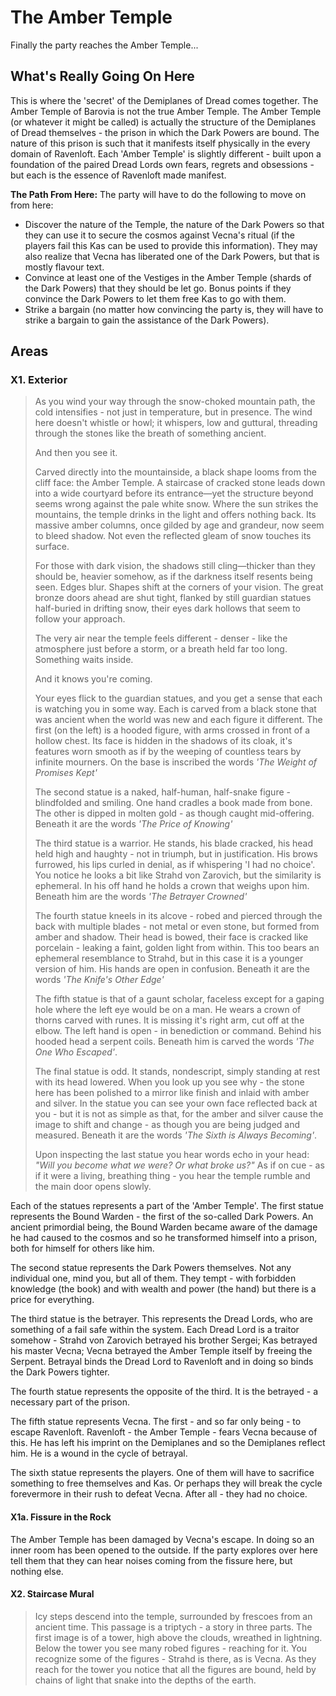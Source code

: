 # The Amber Temple
Finally the party reaches the Amber Temple...

## What's Really Going On Here
This is where the 'secret' of the Demiplanes of Dread comes together.  The Amber Temple of Barovia is not the true Amber Temple.  The Amber Temple (or whatever it might be called) is actually the structure of the Demiplanes of Dread themselves - the prison in which the Dark Powers are bound.  The nature of this prison is such that it manifests itself physically in the every domain of Ravenloft.  Each 'Amber Temple' is slightly different - built upon a foundation of the paired Dread Lords own fears, regrets and obsessions - but each is the essence of Ravenloft made manifest. 



**The Path From Here:** The party will have to do the following to move on from here:
* Discover the nature of the Temple, the nature of the Dark Powers so that they can use it to secure the cosmos against Vecna's ritual (if the players fail this Kas can be used to provide this information).  They may also realize that Vecna has liberated one of the Dark Powers, but that is mostly flavour text.
* Convince at least one of the Vestiges in the Amber Temple (shards of the Dark Powers) that they should be let go.  Bonus points if they convince the Dark Powers to let them free Kas to go with them.  
* Strike a bargain (no matter how convincing the party is, they will have to strike a bargain to gain the assistance of the Dark Powers).

## Areas
### X1. Exterior
> As you wind your way through the snow-choked mountain path, the cold intensifies - not just in temperature, but in presence. The wind here doesn't whistle or howl; it whispers, low and guttural, threading through the stones like the breath of something ancient.
>
> And then you see it.
>
> Carved directly into the mountainside, a black shape looms from the cliff face: the Amber Temple. A staircase of cracked stone leads down into a wide courtyard before its entrance—yet the structure beyond seems wrong against the pale white snow. Where the sun strikes the mountains, the temple drinks in the light and offers nothing back. Its massive amber columns, once gilded by age and grandeur, now seem to bleed shadow. Not even the reflected gleam of snow touches its surface.
> 
> For those with dark vision, the shadows still cling—thicker than they should be, heavier somehow, as if the darkness itself resents being seen. Edges blur. Shapes shift at the corners of your vision. The great bronze doors ahead are shut tight, flanked by still guardian statues half-buried in drifting snow, their eyes dark hollows that seem to follow your approach.
> 
> The very air near the temple feels different - denser - like the atmosphere just before a storm, or a breath held far too long. Something waits inside.
>
>And it knows you're coming.
>
> Your eyes flick to the guardian statues, and you get a sense that each is watching you in some way.  Each is carved from a black stone that was ancient when the world was new and each figure it different.  The first (on the left) is a hooded figure, with arms crossed in front of a hollow chest.  Its face is hidden in the shadows of its cloak, it's features worn smooth as if by the weeping of countless tears by infinite mourners.  On the base is inscribed the words *'The Weight of Promises Kept'*
>
> The second statue is a naked, half-human, half-snake figure - blindfolded and smiling.  One hand cradles a book made from bone.  The other is dipped in molten gold - as though caught mid-offering.  Beneath it are the words *'The Price of Knowing'*
> 
> The third statue is a warrior.  He stands, his blade cracked, his head held high and haughty - not in triumph, but in justification.  His brows furrowed,  his lips curled in denial, as if whispering 'I had no choice'.  You notice he looks a bit like Strahd von Zarovich, but the similarity is ephemeral.  In his off hand he holds a crown that weighs upon him.  Beneath him are the words *'The Betrayer Crowned'*
> 
>  The fourth statue kneels in its alcove - robed and pierced through the back with multiple blades - not metal or even stone, but formed from amber and shadow.  Their head is bowed, their face is cracked like porcelain - leaking a faint, golden light from within.  This too bears an ephemeral resemblance to Strahd, but in this case it is a younger version of him.  His hands are open in confusion.  Beneath it are the words *'The Knife's Other Edge'*
>  
>  The fifth statue is that of a gaunt scholar, faceless except for a gaping hole where the left eye would be on a man.  He wears a crown of thorns carved with runes.  It is missing it's right arm, cut off at the elbow.  The left hand is open - in benediction or command.  Behind his hooded head a serpent coils.   Beneath him is carved the words *'The One Who Escaped'*.  
>  
>  The final statue is odd.  It stands, nondescript, simply standing at rest with its head lowered.  When you look up you see why - the stone here has been polished to a mirror like finish and inlaid with amber and silver.  In the statue you can see your own face reflected back at you - but it is not as simple as that, for the amber and silver cause the image to shift and change - as though you are being judged and measured.  Beneath it are the words *'The Sixth is Always Becoming'*.
>
> Upon inspecting the last statue you hear words echo in your head: *"Will you become what we were?  Or what broke us?"*  As if on cue - as if it were a living, breathing thing - you hear the temple rumble and the main door opens slowly.

Each of the statues represents a part of the 'Amber Temple'.  The first statue represents the Bound Warden - the first of the so-called Dark Powers.  An ancient primordial being, the Bound Warden became aware of the damage he had caused to the cosmos and so he transformed himself into a prison, both for himself for others like him.

The second statue represents the Dark Powers themselves.  Not any individual one, mind you, but all of them.  They tempt - with forbidden knowledge (the book) and with wealth and power (the hand) but there is a price for everything.

The third statue is the betrayer.  This represents the Dread Lords, who are something of a fail safe within the system.  Each Dread Lord is a traitor somehow - Strahd von Zarovich betrayed his brother Sergei; Kas betrayed his master Vecna; Vecna betrayed the Amber Temple itself by freeing the Serpent.  Betrayal binds the Dread Lord to Ravenloft and in doing so binds the Dark Powers tighter.

The fourth statue represents the opposite of the third.  It is the betrayed - a necessary part of the prison.  

The fifth statue represents Vecna.  The first - and so far only being - to escape Ravenloft.  Ravenloft - the Amber Temple - fears Vecna because of this.  He has left his imprint on the Demiplanes and so the Demiplanes reflect him.  He is a wound in the cycle of betrayal.  

The sixth statue represents the players.  One of them will have to sacrifice something to free themselves and Kas.  Or perhaps they will break the cycle forevermore in their rush to defeat Vecna.  After all - they had no choice.

#### X1a. Fissure in the Rock
The Amber Temple has been damaged by Vecna's escape.  In doing so an inner room has been opened to the outside.  If the party explores over here tell them that they can hear noises coming from the fissure here, but nothing else.

#### X2. Staircase Mural
> Icy steps descend into the temple, surrounded by frescoes from an ancient time.  This passage is a triptych - a story in three parts.  The first image is of a tower, high above the clouds, wreathed in lightning.  Below the tower you see many robed figures - reaching for it.  You recognize some of the figures - Strahd is there, as is Vecna.  As they reach for the tower you notice that all the figures are bound, held by chains of light that snake into the depths of the earth.   
<!--stackedit_data:
eyJoaXN0b3J5IjpbMzg5Nzc2MzYsLTE3OTA5MzYyNDEsLTYzNz
U5NjM4LDUxMjgwNjcyNSwtMTIxMDgzOTU1MCwtMjAxODY3MzM4
NSw3NzIzOTg4MzVdfQ==
-->